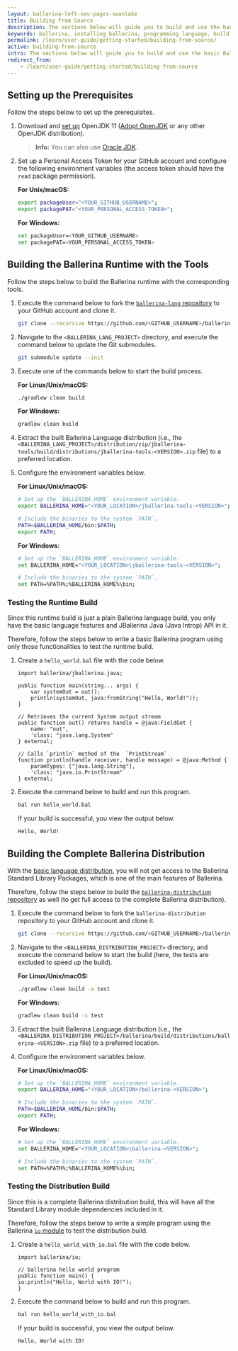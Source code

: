 ```yaml
---
layout: ballerina-left-nav-pages-swanlake
title: Building from Source
description: The sections below will guide you to build and use the basic Ballerina runtime build and also the complete Ballerina distribution build. 
keywords: ballerina, installing ballerina, programming language, build from source, distribution build, runtime build
permalink: /learn/user-guide/getting-started/building-from-source/
active: building-from-source
intro: The sections below will guide you to build and use the basic Ballerina runtime build and also the complete Ballerina distribution build. 
redirect_from:
    - /learn/user-guide/getting-started/building-from-source
---
```


## Setting up the Prerequisites

Follow the steps below to set up the prerequisites.

1. Download and [set up](https://adoptopenjdk.net/installation.html) OpenJDK 11 ([Adopt OpenJDK](https://adoptopenjdk.net/) or any other OpenJDK distribution).

    >**Info:** You can also use [Oracle JDK](https://www.oracle.com/java/technologies/javase-downloads.html).

2. Set up a Personal Access Token for your GitHub account and configure the following environment variables (the access token should have the `read` package permission).

    **For Unix/macOS:**

    ```bash
    export packageUser="<YOUR_GITHUB_USERNAME>";
    export packagePAT="<YOUR_PERSONAL_ACCESS_TOKEN>";
    ```

    **For Windows:**

    ```bash
    set packageUser=<YOUR_GITHUB_USERNAME>
    set packagePAT=<YOUR_PERSONAL_ACCESS_TOKEN>
    ```

## Building the Ballerina Runtime with the Tools

Follow the steps below to build the Ballerina runtime with the corresponding tools.

1. Execute the command below to fork the [`ballerina-lang` repository](https://github.com/ballerina-platform/ballerina-lang) to your GitHub account and clone it.

    ```bash
    git clone --recursive https://github.com/<GITHUB_USERNAME>/ballerina-lang.git
    ```

2. Navigate to the `<BALLERINA_LANG_PROJECT>` directory, and execute the command below to update the Git submodules.

    ```bash
    git submodule update --init
    ```

3. Execute one of the commands below to start the build process.

    **For Linux/Unix/macOS:**

    ```bash
    ./gradlew clean build
    ```

    **For Windows:**

    ```bash
    gradlew clean build
    ```

4. Extract the built Ballerina Language distribution (i.e., the `<BALLERINA_LANG_PROJECT>/distribution/zip/jballerina-tools/build/distributions/jballerina-tools-<VERSION>.zip` file) to a preferred location.
    
5. Configure the environment variables below.

    **For Linux/Unix/macOS:**

    ```bash
    # Set up the `BALLERINA_HOME` environment variable.
    export BALLERINA_HOME="<YOUR_LOCATION>/jballerina-tools-<VERSION>";

    # Include the binaries to the system `PATH`.
    PATH=$BALLERINA_HOME/bin:$PATH;
    export PATH;
    ```

    **For Windows:**

    ```bash
    # Set up the `BALLERINA_HOME` environment variable.
    set BALLERINA_HOME="<YOUR_LOCATION>\jballerina-tools-<VERSION>";

    # Include the binaries to the system `PATH`.
    set PATH=%PATH%;%BALLERINA_HOME%\bin;
    ```

### Testing the Runtime Build

Since this runtime build is just a plain Ballerina language build, you only have the basic language features and JBallerina Java (Java Introp) API in it. 

Therefore, follow the steps below to write a basic Ballerina program using only those functionalities to test the runtime build.

1. Create a `hello_world.bal` file with the code below.

    ```ballerina
    import ballerina/jballerina.java;

    public function main(string... args) {
        var systemOut = out();
        println(systemOut, java:fromString("Hello, World!"));
    }

    // Retrieves the current System output stream
    public function out() returns handle = @java:FieldGet {
        name: "out",
        'class: "java.lang.System"
    } external;

    // Calls `println` method of the  `PrintStream`
    function println(handle receiver, handle message) = @java:Method {
        paramTypes: ["java.lang.String"],
        'class: "java.io.PrintStream"
    } external;
    ```

2. Execute the command below to build and run this program.

    ```bash
    bal run hello_world.bal
    ```

    If your build is successful, you view the output below.

    ```bash
    Hello, World!
    ```

## Building the Complete Ballerina Distribution

With the [basic language distribution](#building-the-ballerina-runtime-with-the-tools), you will not get access to the Ballerina Standard Library Packages, which is one of the main features of Ballerina.

Therefore, follow the steps below to build the [`ballerina-distribution` repository](https://github.com/ballerina-platform/ballerina-distribution) as well (to get full access to the complete Ballerina distribution).

1. Execute the command below to fork the `ballerina-distribution` repository to your GitHub account and clone it.

    ```bash
    git clone --recursive https://github.com/<GITHUB_USERNAME>/ballerina-distribution.git
    ```

2. Navigate to the `<BALLERINA_DISTRIBUTION_PROJECT>` directory, and execute the command below to start the build (here, the tests are excluded to speed up the build).

    **For Linux/Unix/macOS:**

    ```bash
    ./gradlew clean build -x test
    ```

    **For Windows:**

    ```bash
    gradlew clean build -x test
    ```

3. Extract the built Ballerina Language distribution (i.e., the `<BALLERINA_DISTRIBUTION_PROJECT>/ballerina/build/distributions/ballerina-<VERSION>.zip` file) to a preferred location.
    
4. Configure the environment variables below.

    **For Linux/Unix/macOS:**

    ```bash
    # Set up the `BALLERINA_HOME` environment variable.
    export BALLERINA_HOME="<YOUR_LOCATION>/ballerina-<VERSION>";

    # Include the binaries to the system `PATH`.
    PATH=$BALLERINA_HOME/bin:$PATH;
    export PATH;
    ```

    **For Windows:**

    ```bash
    # Set up the `BALLERINA_HOME` environment variable.
    set BALLERINA_HOME="<YOUR_LOCATION>\ballerina-<VERSION>";

    # Include the binaries to the system `PATH`.
    set PATH=%PATH%;%BALLERINA_HOME%\bin;
    ```

### Testing the Distribution Build

Since this is a complete Ballerina distribution build, this will have all the Standard Library module dependencies included in it. 

Therefore, follow the steps below to write a simple program using the Ballerina [`io` module](https://github.com/ballerina-platform/module-ballerina-io/) to test the distribution build.

1. Create a `hello_world_with_io.bal` file with the code below.

    ```ballerina
    import ballerina/io;

    // ballerina hello world program
    public function main() {
    io:println("Hello, World with IO!");
    }
    ```

2. Execute the command below to build and run this program.

    ```bash
    bal run hello_world_with_io.bal
    ```

    If your build is successful, you view the output below.

    ```bash
    Hello, World with IO!
    ```
